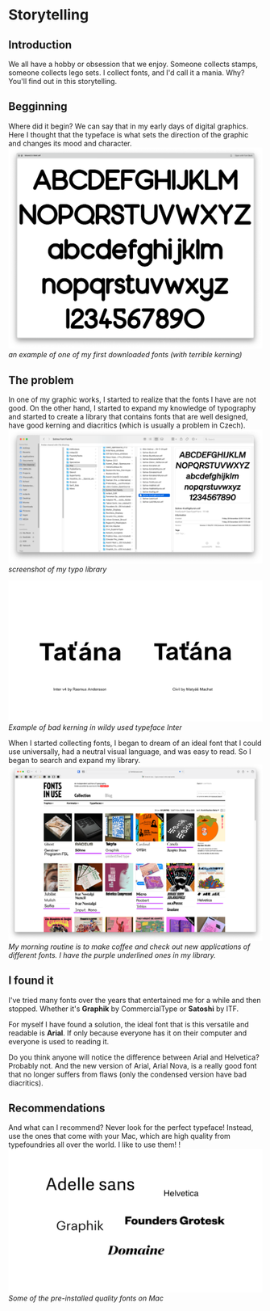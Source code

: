 # Storytelling

## Introduction
We all have a hobby or obsession that we enjoy. Someone collects stamps, someone collects lego sets. I collect fonts, and I'd call it a mania. Why? You'll find out in this storytelling.

## Begginning
Where did it begin? We can say that in my early days of digital graphics. Here I thought that the typeface is what sets the direction of the graphic and changes its mood and character.
![an example of one of my first downloaded fonts](images/firsttypeface.png)
*an example of one of my first downloaded fonts (with terrible kerning)*

## The problem
In one of my graphic works, I started to realize that the fonts I have are not good. On the other hand, I started to expand my knowledge of typography and started to create a library that contains fonts that are well designed, have good kerning and diacritics (which is usually a problem in Czech).
![My library of good fonts](images/library.png)*screenshot of my typo library*

![Example of bad kerning in wildy used typeface Inter](images/badkerning.png)
*Example of bad kerning in wildy used typeface Inter*

When I started collecting fonts, I began to dream of an ideal font that I could use universally, had a neutral visual language, and was easy to read. So I began to search and expand my library.
![My library of good fonts](images/Fontsinuse.png)*My morning routine is to make coffee and check out new applications of different fonts. I have the purple underlined ones in my library.*

## I found it
I've tried many fonts over the years that entertained me for a while and then stopped. Whether it's **Graphik** by CommercialType or **Satoshi** by ITF.  

For myself I have found a solution, the ideal font that is this versatile and readable is **Arial**. If only because everyone has it on their computer and everyone is used to reading it.

Do you think anyone will notice the difference between Arial and Helvetica? Probably not. And the new version of Arial, Arial Nova, is a really good font that no longer suffers from flaws (only the condensed version have bad diacritics).

## Recommendations
And what can I recommend? Never look for the perfect typeface! Instead, use the ones that come with your Mac, which are high quality from typefoundries all over the world. I like to use them!
!![My library of good fonts](images/macfonts.png)
*Some of the pre-installed quality fonts on Mac*